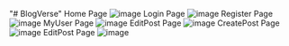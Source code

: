 "# BlogVerse" 
Home Page
![image](https://github.com/Hrsh7/BlogVerse/assets/97751598/62f60414-e1f5-4730-8a93-f408ddb1a77b)
Login Page
![image](https://github.com/Hrsh7/BlogVerse/assets/97751598/b77c9f6a-988f-46bd-977b-40f1bdec7948)
Register Page
![image](https://github.com/Hrsh7/BlogVerse/assets/97751598/e0227b11-cf64-458a-8809-7bb642ed4a52)
MyUser Page
![image](https://github.com/Hrsh7/BlogVerse/assets/97751598/24c5680e-0534-4f6e-96b7-67d69387c806)
EditPost Page
![image](https://github.com/Hrsh7/BlogVerse/assets/97751598/dcf7659b-4b37-4e9f-9ca4-a6f5678fc59d)
CreatePost Page
![image](https://github.com/Hrsh7/BlogVerse/assets/97751598/7e42096d-7fca-415a-ba4d-73780f70a7cb)
EditPost Page
![image](https://github.com/Hrsh7/BlogVerse/assets/97751598/9b88cd6c-9ebf-4c99-bc80-795473815c1d)
